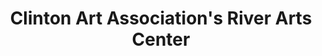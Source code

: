 ---
layout: repo
title: "Clinton Art Association's River Arts Center"
id: 12046
permalink: repos/12046/
---